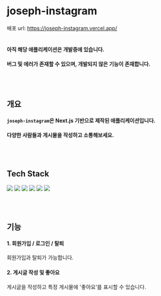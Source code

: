 # joseph-instagram

배포 url: https://joseph-instagram.vercel.app/
<br><br>

#### 아직 해당 애플리케이션은 개발중에 있습니다.

#### 버그 및 에러가 존재할 수 있으며, 개발되지 않은 기능이 존재합니다.

<br><br>

## 개요

#### `joseph-instagram`은 Next.js 기반으로 제작된 애플리케이션입니다.<br>

#### 다양한 사람들과 게시물을 작성하고 소통해보세요.

<br><br>

## Tech Stack

<img src="https://img.shields.io/badge/TypeScript-3178C6?style=flat-square&logo=TypeScript&logoColor=white"/></a>
<img src="https://img.shields.io/badge/Next.js-111111?style=flat-square&logo=Next.js&logoColor=white"/></a>
<img src="https://img.shields.io/badge/SWR-111111?style=flat-square&logo=SWR&logoColor=white"/></a>
<img src="https://img.shields.io/badge/Tailwind CSS-0DA5E9?style=flat-square&logo=Tailwind CSS&logoColor=white"/></a>
<img src="https://img.shields.io/badge/Node.js-417E37?style=flat-square&logo=Node.js&logoColor=white"/></a>
<img src="https://img.shields.io/badge/MongoDB-02EC64?style=flat-square&logo=MongoDB&logoColor=white"/></a>

<br><br>

## 기능

#### 1. 회원가입 / 로그인 / 탈퇴

회원가입과 탈퇴가 가능합니다.

#### 2. 게시글 작성 및 좋아요

게시글을 작성하고 특정 게시물에 '좋아요'를 표시할 수 있습니다.
<br><br>
